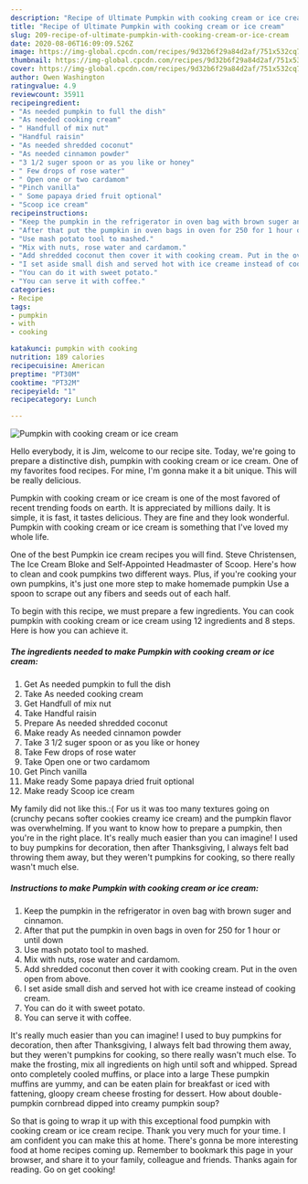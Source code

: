 ```yaml
---
description: "Recipe of Ultimate Pumpkin with cooking cream or ice cream"
title: "Recipe of Ultimate Pumpkin with cooking cream or ice cream"
slug: 209-recipe-of-ultimate-pumpkin-with-cooking-cream-or-ice-cream
date: 2020-08-06T16:09:09.526Z
image: https://img-global.cpcdn.com/recipes/9d32b6f29a84d2af/751x532cq70/pumpkin-with-cooking-cream-or-ice-cream-recipe-main-photo.jpg
thumbnail: https://img-global.cpcdn.com/recipes/9d32b6f29a84d2af/751x532cq70/pumpkin-with-cooking-cream-or-ice-cream-recipe-main-photo.jpg
cover: https://img-global.cpcdn.com/recipes/9d32b6f29a84d2af/751x532cq70/pumpkin-with-cooking-cream-or-ice-cream-recipe-main-photo.jpg
author: Owen Washington
ratingvalue: 4.9
reviewcount: 35911
recipeingredient:
- "As needed pumpkin to full the dish"
- "As needed cooking cream"
- " Handfull of mix nut"
- "Handful raisin"
- "As needed shredded coconut"
- "As needed cinnamon powder"
- "3 1/2 suger spoon or as you like or honey"
- " Few drops of rose water"
- " Open one or two cardamom"
- "Pinch vanilla"
- " Some papaya dried fruit optional"
- "Scoop ice cream"
recipeinstructions:
- "Keep the pumpkin in the refrigerator in oven bag with brown suger and cinnamon."
- "After that put the pumpkin in oven bags in oven for 250 for 1 hour or until down"
- "Use mash potato tool to mashed."
- "Mix with nuts, rose water and cardamom."
- "Add shredded coconut then cover it with cooking cream. Put in the oven open from above."
- "I set aside small dish and served hot with ice creame instead of cooking cream."
- "You can do it with sweet potato."
- "You can serve it with coffee."
categories:
- Recipe
tags:
- pumpkin
- with
- cooking

katakunci: pumpkin with cooking 
nutrition: 189 calories
recipecuisine: American
preptime: "PT30M"
cooktime: "PT32M"
recipeyield: "1"
recipecategory: Lunch

---
```



![Pumpkin with cooking cream or ice cream](https://img-global.cpcdn.com/recipes/9d32b6f29a84d2af/751x532cq70/pumpkin-with-cooking-cream-or-ice-cream-recipe-main-photo.jpg)

Hello everybody, it is Jim, welcome to our recipe site. Today, we're going to prepare a distinctive dish, pumpkin with cooking cream or ice cream. One of my favorites food recipes. For mine, I'm gonna make it a bit unique. This will be really delicious.

Pumpkin with cooking cream or ice cream is one of the most favored of recent trending foods on earth. It is appreciated by millions daily. It is simple, it is fast, it tastes delicious. They are fine and they look wonderful. Pumpkin with cooking cream or ice cream is something that I've loved my whole life.

One of the best Pumpkin ice cream recipes you will find. Steve Christensen, The Ice Cream Bloke and Self-Appointed Headmaster of Scoop. Here&#39;s how to clean and cook pumpkins two different ways. Plus, if you&#39;re cooking your own pumpkins, it&#39;s just one more step to make homemade pumpkin Use a spoon to scrape out any fibers and seeds out of each half.


To begin with this recipe, we must prepare a few ingredients. You can cook pumpkin with cooking cream or ice cream using 12 ingredients and 8 steps. Here is how you can achieve it.

<!--inarticleads1-->

##### The ingredients needed to make Pumpkin with cooking cream or ice cream:

1. Get As needed pumpkin to full the dish
1. Take As needed cooking cream
1. Get  Handfull of mix nut
1. Take Handful raisin
1. Prepare As needed shredded coconut
1. Make ready As needed cinnamon powder
1. Take 3 1/2 suger spoon or as you like or honey
1. Take  Few drops of rose water
1. Take  Open one or two cardamom
1. Get Pinch vanilla
1. Make ready  Some papaya dried fruit optional
1. Make ready Scoop ice cream


My family did not like this.:( For us it was too many textures going on (crunchy pecans softer cookies creamy ice cream) and the pumpkin flavor was overwhelming. If you want to know how to prepare a pumpkin, then you&#39;re in the right place. It&#39;s really much easier than you can imagine! I used to buy pumpkins for decoration, then after Thanksgiving, I always felt bad throwing them away, but they weren&#39;t pumpkins for cooking, so there really wasn&#39;t much else. 

<!--inarticleads2-->

##### Instructions to make Pumpkin with cooking cream or ice cream:

1. Keep the pumpkin in the refrigerator in oven bag with brown suger and cinnamon.
1. After that put the pumpkin in oven bags in oven for 250 for 1 hour or until down
1. Use mash potato tool to mashed.
1. Mix with nuts, rose water and cardamom.
1. Add shredded coconut then cover it with cooking cream. Put in the oven open from above.
1. I set aside small dish and served hot with ice creame instead of cooking cream.
1. You can do it with sweet potato.
1. You can serve it with coffee.


It&#39;s really much easier than you can imagine! I used to buy pumpkins for decoration, then after Thanksgiving, I always felt bad throwing them away, but they weren&#39;t pumpkins for cooking, so there really wasn&#39;t much else. To make the frosting, mix all ingredients on high until soft and whipped. Spread onto completely cooled muffins, or place into a large These pumpkin muffins are yummy, and can be eaten plain for breakfast or iced with fattening, gloopy cream cheese frosting for dessert. How about double-pumpkin cornbread dipped into creamy pumpkin soup? 

So that is going to wrap it up with this exceptional food pumpkin with cooking cream or ice cream recipe. Thank you very much for your time. I am confident you can make this at home. There's gonna be more interesting food at home recipes coming up. Remember to bookmark this page in your browser, and share it to your family, colleague and friends. Thanks again for reading. Go on get cooking!
